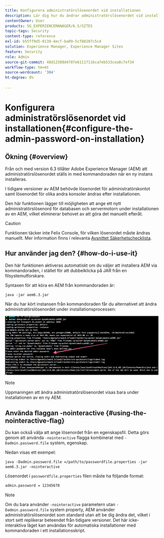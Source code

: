 ```yaml
---
title: Konfigurera administratörslösenordet vid installationen
description: Lär dig hur du ändrar administratörslösenordet vid installation av Adobe Experience Manager.
contentOwner: User
products: SG_EXPERIENCEMANAGER/6.5/SITES
topic-tags: Security
content-type: reference
exl-id: b55ff9d5-8139-4ecf-ba09-5cf88207c5c4
solution: Experience Manager, Experience Manager Sites
feature: Security
role: Admin
source-git-commit: 48d12388d4707e61117116ca7eb533cea8c7ef34
workflow-type: tm+mt
source-wordcount: '304'
ht-degree: 0%

---
```


# Konfigurera administratörslösenordet vid installationen{#configure-the-admin-password-on-installation}

## Ökning {#overview}

Från och med version 6.3 tillåter Adobe Experience Manager (AEM) att administratörslösenordet ställs in med kommandoraden när en ny instans installeras.

I tidigare versioner av AEM behövde lösenordet för administratörskontot samt lösenordet för olika andra konsoler ändras efter installationen.

Den här funktionen lägger till möjligheten att ange ett nytt administratörslösenord för databasen och servermotorn under installationen av en AEM, vilket eliminerar behovet av att göra det manuellt efteråt.

>[!CAUTION]
>
>Funktionen täcker inte Felix Console, för vilken lösenordet måste ändras manuellt. Mer information finns i relevanta [Avsnittet Säkerhetschecklista](/help/sites-administering/security-checklist.md#change-default-passwords-for-the-aem-and-osgi-console-admin-accounts).

## Hur använder jag den? {#how-do-i-use-it}

Den här funktionen aktiveras automatiskt om du väljer att installera AEM via kommandoraden, i stället för att dubbelklicka på JAR från en filsystemutforskare.

Syntaxen för att köra en AEM från kommandoraden är:

```shell
java -jar aem6.3.jar
```

När du har kört instansen från kommandoraden får du alternativet att ändra administratörslösenordet under installationsprocessen:

![chlimage_1-116](assets/chlimage_1-116a.png)

>[!NOTE]
>
>Uppmaningen att ändra administratörslösenordet visas bara under installationen av en ny AEM.

## Använda flaggan -nointeractive {#using-the-nointeractive-flag}

Du kan också välja att ange lösenordet från en egenskapsfil. Detta görs genom att använda `-nointeractive` flagga kombinerat med `-Dadmin.password.file` system, egenskap.

Nedan visas ett exempel:

```shell
java -Dadmin.password.file =/path/to/passwordfile.properties -jar aem6.3.jar -nointeractive
```

Lösenordet i `passwordfile.properties` filen måste ha följande format:

```xml
admin.password = 12345678
```

>[!NOTE]
>
>Om du bara använder `-nointeractive` parametern utan `-Dadmin.password.file` system property, AEM använder administratörslösenordet som standard utan att be dig ändra det, vilket i stort sett replikerar beteendet från tidigare versioner. Det här icke-interaktiva läget kan användas för automatiska installationer med kommandoraden i ett installationsskript.
